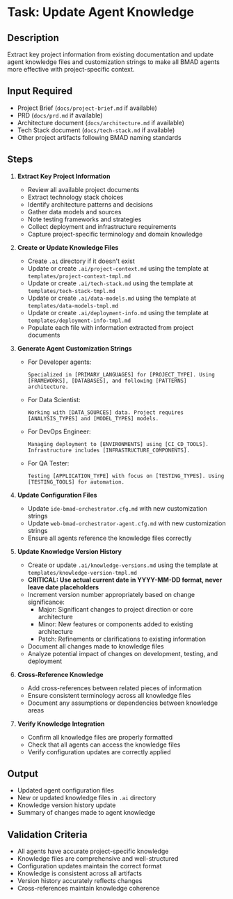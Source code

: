 # Task: Update Agent Knowledge

## Description
Extract key project information from existing documentation and update agent knowledge files and customization strings to make all BMAD agents more effective with project-specific context.

## Input Required
- Project Brief (`docs/project-brief.md` if available)
- PRD (`docs/prd.md` if available)
- Architecture document (`docs/architecture.md` if available)
- Tech Stack document (`docs/tech-stack.md` if available)
- Other project artifacts following BMAD naming standards

## Steps

1. **Extract Key Project Information**
   - Review all available project documents
   - Extract technology stack choices
   - Identify architecture patterns and decisions
   - Gather data models and sources
   - Note testing frameworks and strategies
   - Collect deployment and infrastructure requirements
   - Capture project-specific terminology and domain knowledge

2. **Create or Update Knowledge Files**
   - Create `.ai` directory if it doesn't exist
   - Update or create `.ai/project-context.md` using the template at `templates/project-context-tmpl.md`
   - Update or create `.ai/tech-stack.md` using the template at `templates/tech-stack-tmpl.md`
   - Update or create `.ai/data-models.md` using the template at `templates/data-models-tmpl.md`
   - Update or create `.ai/deployment-info.md` using the template at `templates/deployment-info-tmpl.md`
   - Populate each file with information extracted from project documents

3. **Generate Agent Customization Strings**
   - For Developer agents:
     ```
     Specialized in [PRIMARY_LANGUAGES] for [PROJECT_TYPE]. Using [FRAMEWORKS], [DATABASES], and following [PATTERNS] architecture.
     ```
   - For Data Scientist:
     ```
     Working with [DATA_SOURCES] data. Project requires [ANALYSIS_TYPES] and [MODEL_TYPES] models.
     ```
   - For DevOps Engineer:
     ```
     Managing deployment to [ENVIRONMENTS] using [CI_CD_TOOLS]. Infrastructure includes [INFRASTRUCTURE_COMPONENTS].
     ```
   - For QA Tester:
     ```
     Testing [APPLICATION_TYPE] with focus on [TESTING_TYPES]. Using [TESTING_TOOLS] for automation.
     ```

4. **Update Configuration Files**
   - Update `ide-bmad-orchestrator.cfg.md` with new customization strings
   - Update `web-bmad-orchestrator-agent.cfg.md` with new customization strings
   - Ensure all agents reference the knowledge files correctly

5. **Update Knowledge Version History**
   - Create or update `.ai/knowledge-versions.md` using the template at `templates/knowledge-version-tmpl.md`
   - **CRITICAL: Use actual current date in YYYY-MM-DD format, never leave date placeholders**
   - Increment version number appropriately based on change significance:
     - Major: Significant changes to project direction or core architecture
     - Minor: New features or components added to existing architecture
     - Patch: Refinements or clarifications to existing information
   - Document all changes made to knowledge files
   - Analyze potential impact of changes on development, testing, and deployment

6. **Cross-Reference Knowledge**
   - Add cross-references between related pieces of information
   - Ensure consistent terminology across all knowledge files
   - Document any assumptions or dependencies between knowledge areas

7. **Verify Knowledge Integration**
   - Confirm all knowledge files are properly formatted
   - Check that all agents can access the knowledge files
   - Verify configuration updates are correctly applied

## Output
- Updated agent configuration files
- New or updated knowledge files in `.ai` directory
- Knowledge version history update
- Summary of changes made to agent knowledge

## Validation Criteria
- All agents have accurate project-specific knowledge
- Knowledge files are comprehensive and well-structured
- Configuration updates maintain the correct format
- Knowledge is consistent across all artifacts
- Version history accurately reflects changes
- Cross-references maintain knowledge coherence
